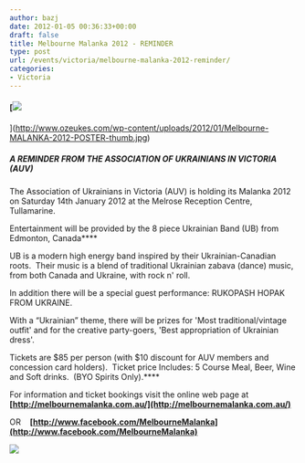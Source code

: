 ```yaml
---
author: bazj
date: 2012-01-05 00:36:33+00:00
draft: false
title: Melbourne Malanka 2012 - REMINDER
type: post
url: /events/victoria/melbourne-malanka-2012-reminder/
categories:
- Victoria
---
```


#### [![](http://www.ozeukes.com/wp-content/uploads/2012/01/Melbourne-MALANKA-2012-POSTER-thumb.jpg)
](http://www.ozeukes.com/wp-content/uploads/2012/01/Melbourne-MALANKA-2012-POSTER-thumb.jpg)




##### A REMINDER FROM THE ASSOCIATION OF UKRAINIANS IN VICTORIA (AUV)


The Association of Ukrainians in Victoria (AUV) is holding its Malanka 2012 on Saturday 14th January 2012 at the Melrose Reception Centre, Tullamarine.

Entertainment will be provided by the 8 piece Ukrainian Band (UB) from Edmonton, Canada****

UB is a modern high energy band inspired by their Ukrainian-Canadian roots.  Their music is a blend of traditional Ukrainian zabava (dance) music, from both Canada and Ukraine, with rock n' roll.

In addition there will be a special guest performance: RUKOPASH HOPAK FROM UKRAINE.

With a “Ukrainian” theme, there will be prizes for 'Most traditional/vintage outfit' and for the creative party-goers, 'Best appropriation of Ukrainian dress'.

Tickets are $85 per person (with $10 discount for AUV members and concession card holders).  Ticket price Includes: 5 Course Meal, Beer, Wine and Soft drinks.  (BYO Spirits Only).****

For information and ticket bookings visit the online web page at   **[http://melbournemalanka.com.au/](http://melbournemalanka.com.au/)**

OR    **[http://www.facebook.com/MelbourneMalanka](http://www.facebook.com/MelbourneMalanka)**

[![](http://www.ozeukes.com/wp-content/uploads/2012/01/Melbourne-MALANKA-2012-POSTER-600-pxl.jpg)
](http://www.ozeukes.com/wp-content/uploads/2012/01/Melbourne-MALANKA-2012-POSTER-600-pxl.jpg)
